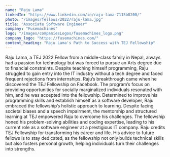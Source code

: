 ```yaml
---
name: "Raju Lama"
linkedIn: "https://www.linkedin.com/in/raju-lama-7115b8200/"
photo: "/images/fellows/2022/raju-lama.jpg"
title: "Associate Software Engineer"
company: "Fusemachines"
logo: "/images/companiesLogos/fusemachines_logo.png"
company_logo: "https://fusemachines.com/"
content_heading: "Raju Lama's Path to Success with TEJ Fellowship"
---
```


Raju Lama, a TEJ 2022 Fellow from a middle-class family in Nepal, always had a passion for technology but was forced to pursue an Arts degree due to financial constraints. Despite teaching himself programming, Raju struggled to gain entry into the IT industry without a tech degree and faced frequent rejections from internships.
Raju’s breakthrough came when he discovered the TEJ Fellowship on Facebook. The program’s focus on providing opportunities for socially marginalized individuals resonated with him, and he was accepted into the fellowship. Determined to improve his programming skills and establish himself as a software developer, Raju embraced the fellowship’s holistic approach to learning.
Despite facing societal biases and a speech impairment, the mentorship and structured learning at TEJ empowered Raju to overcome his challenges. The fellowship honed his problem-solving abilities and coding expertise, leading to his current role as a software engineer at a prestigious IT company.
Raju credits TEJ Fellowship for transforming his career and life. His advice to future fellows is to stay dedicated, as the fellowship not only builds technical skills but also fosters personal growth, helping individuals turn their challenges into strengths.
